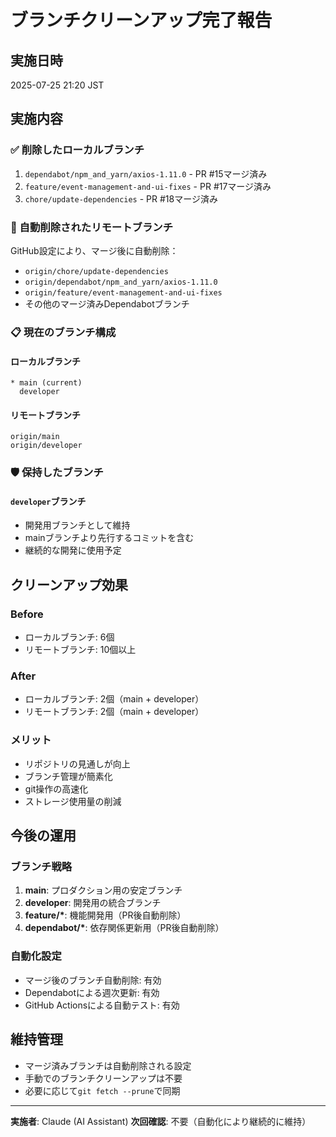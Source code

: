 # ブランチクリーンアップ完了報告

## 実施日時

2025-07-25 21:20 JST

## 実施内容

### ✅ 削除したローカルブランチ

1. `dependabot/npm_and_yarn/axios-1.11.0` - PR #15マージ済み
2. `feature/event-management-and-ui-fixes` - PR #17マージ済み
3. `chore/update-dependencies` - PR #18マージ済み

### 🔄 自動削除されたリモートブランチ

GitHub設定により、マージ後に自動削除：

- `origin/chore/update-dependencies`
- `origin/dependabot/npm_and_yarn/axios-1.11.0`
- `origin/feature/event-management-and-ui-fixes`
- その他のマージ済みDependabotブランチ

### 📋 現在のブランチ構成

#### ローカルブランチ

```
* main (current)
  developer
```

#### リモートブランチ

```
origin/main
origin/developer
```

### 🛡️ 保持したブランチ

#### `developer`ブランチ

- 開発用ブランチとして維持
- mainブランチより先行するコミットを含む
- 継続的な開発に使用予定

## クリーンアップ効果

### Before

- ローカルブランチ: 6個
- リモートブランチ: 10個以上

### After

- ローカルブランチ: 2個（main + developer）
- リモートブランチ: 2個（main + developer）

### メリット

- リポジトリの見通しが向上
- ブランチ管理が簡素化
- git操作の高速化
- ストレージ使用量の削減

## 今後の運用

### ブランチ戦略

1. **main**: プロダクション用の安定ブランチ
2. **developer**: 開発用の統合ブランチ
3. **feature/\***: 機能開発用（PR後自動削除）
4. **dependabot/\***: 依存関係更新用（PR後自動削除）

### 自動化設定

- マージ後のブランチ自動削除: 有効
- Dependabotによる週次更新: 有効
- GitHub Actionsによる自動テスト: 有効

## 維持管理

- マージ済みブランチは自動削除される設定
- 手動でのブランチクリーンアップは不要
- 必要に応じて`git fetch --prune`で同期

---

**実施者**: Claude (AI Assistant) **次回確認**: 不要（自動化により継続的に維持）
